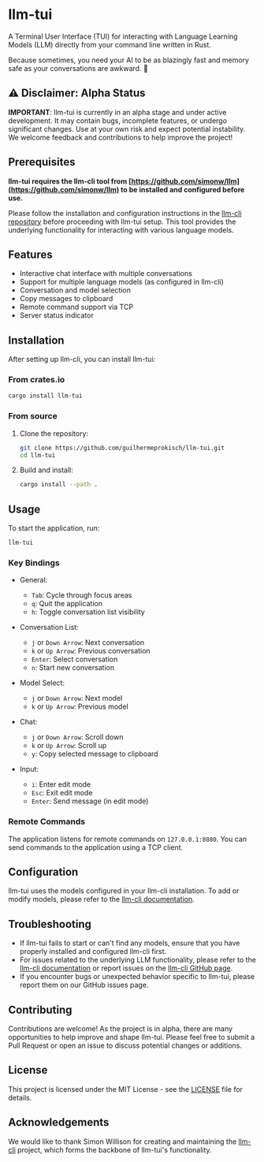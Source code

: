 # llm-tui

A Terminal User Interface (TUI) for interacting with Language Learning Models (LLM) directly from your command line written in Rust.

Because sometimes, you need your AI to be as blazingly fast and memory safe as your conversations are awkward. 🦀

## ⚠️ Disclaimer: Alpha Status

**IMPORTANT**: llm-tui is currently in an alpha stage and under active development. It may contain bugs, incomplete features, or undergo significant changes. Use at your own risk and expect potential instability. We welcome feedback and contributions to help improve the project!

## Prerequisites

**llm-tui requires the llm-cli tool from [https://github.com/simonw/llm](https://github.com/simonw/llm) to be installed and configured before use.**

Please follow the installation and configuration instructions in the [llm-cli repository](https://github.com/simonw/llm) before proceeding with llm-tui setup. This tool provides the underlying functionality for interacting with various language models.

## Features

- Interactive chat interface with multiple conversations
- Support for multiple language models (as configured in llm-cli)
- Conversation and model selection
- Copy messages to clipboard
- Remote command support via TCP
- Server status indicator

## Installation

After setting up llm-cli, you can install llm-tui:

### From crates.io

```bash
cargo install llm-tui
```

### From source

1. Clone the repository:

   ```bash
   git clone https://github.com/guilhermeprokisch/llm-tui.git
   cd llm-tui
   ```

2. Build and install:
   ```bash
   cargo install --path .
   ```

## Usage

To start the application, run:

```bash
llm-tui
```

### Key Bindings

- General:

  - `Tab`: Cycle through focus areas
  - `q`: Quit the application
  - `h`: Toggle conversation list visibility

- Conversation List:

  - `j` or `Down Arrow`: Next conversation
  - `k` or `Up Arrow`: Previous conversation
  - `Enter`: Select conversation
  - `n`: Start new conversation

- Model Select:

  - `j` or `Down Arrow`: Next model
  - `k` or `Up Arrow`: Previous model

- Chat:

  - `j` or `Down Arrow`: Scroll down
  - `k` or `Up Arrow`: Scroll up
  - `y`: Copy selected message to clipboard

- Input:
  - `i`: Enter edit mode
  - `Esc`: Exit edit mode
  - `Enter`: Send message (in edit mode)

### Remote Commands

The application listens for remote commands on `127.0.0.1:8080`. You can send commands to the application using a TCP client.

## Configuration

llm-tui uses the models configured in your llm-cli installation. To add or modify models, please refer to the [llm-cli documentation](https://llm.datasette.io/en/stable/configuration.html).

## Troubleshooting

- If llm-tui fails to start or can't find any models, ensure that you have properly installed and configured llm-cli first.
- For issues related to the underlying LLM functionality, please refer to the [llm-cli documentation](https://llm.datasette.io/en/stable/) or report issues on the [llm-cli GitHub page](https://github.com/simonw/llm/issues).
- If you encounter bugs or unexpected behavior specific to llm-tui, please report them on our GitHub issues page.

## Contributing

Contributions are welcome! As the project is in alpha, there are many opportunities to help improve and shape llm-tui. Please feel free to submit a Pull Request or open an issue to discuss potential changes or additions.

## License

This project is licensed under the MIT License - see the [LICENSE](LICENSE) file for details.

## Acknowledgements

We would like to thank Simon Willison for creating and maintaining the [llm-cli](https://github.com/simonw/llm) project, which forms the backbone of llm-tui's functionality.
